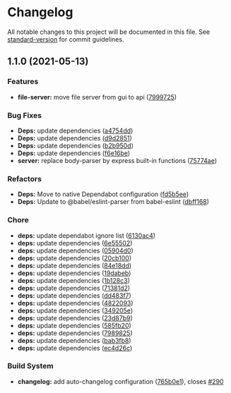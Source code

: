 # Changelog

All notable changes to this project will be documented in this file. See [standard-version](https://github.com/conventional-changelog/standard-version) for commit guidelines.

## 1.1.0 (2021-05-13)


### Features

* **file-server:** move file server from gui to api ([7999725](https://github.com/FlorentinTh/LE2ML-API/commit/7999725953a2e77b592e997e42ca22039274eeda))


### Bug Fixes

* **Deps:** update dependencies ([a4754dd](https://github.com/FlorentinTh/LE2ML-API/commit/a4754dd5e1ebeca30e95c79ef51d26fb3b6f4a82))
* **Deps:** update dependencies ([d9d2851](https://github.com/FlorentinTh/LE2ML-API/commit/d9d2851a66c918bca956f8495fb53290f9619131))
* **Deps:** update dependencies ([b2b950d](https://github.com/FlorentinTh/LE2ML-API/commit/b2b950d36a4ecb47880433f773887cacad992d11))
* **Deps:** update dependencies ([f6e16be](https://github.com/FlorentinTh/LE2ML-API/commit/f6e16be595faaf6be515341ee6de0f80d87fe276))
* **server:** replace body-parser by express built-in functions ([75774ae](https://github.com/FlorentinTh/LE2ML-API/commit/75774ae09e91d36024fb510ae73758f74fe23333))


### Refactors

* **Deps:** Move to native Dependabot configuration ([fd5b5ee](https://github.com/FlorentinTh/LE2ML-API/commit/fd5b5ee6d08720a52545e3961e07dda1efcdffea))
* **Deps:** Update to @babel/eslint-parser from babel-eslint ([dbff168](https://github.com/FlorentinTh/LE2ML-API/commit/dbff168315d0d0f222a63eaa9c3d5ccd01a2b6bf))


### Chore

* **deps:** update dependabot ignore list ([6130ac4](https://github.com/FlorentinTh/LE2ML-API/commit/6130ac4fde09d229a9adb22b54e4aeb4b9dc701f))
* **deps:** update dependencies ([6e55502](https://github.com/FlorentinTh/LE2ML-API/commit/6e555023ba83a7a98857343f465e97d6a48b5774))
* **deps:** update dependencies ([05904d0](https://github.com/FlorentinTh/LE2ML-API/commit/05904d0d88edcb548c4d4b0862ad3d61c21d218c))
* **deps:** update dependencies ([20cb100](https://github.com/FlorentinTh/LE2ML-API/commit/20cb1005769b0230580d709280d3d9ad9afbe024))
* **deps:** update dependencies ([84e18dd](https://github.com/FlorentinTh/LE2ML-API/commit/84e18dd0c2d1e97f4c584fd93475ab56beb6e933))
* **deps:** update dependencies ([19dabeb](https://github.com/FlorentinTh/LE2ML-API/commit/19dabeb1a5f56105e4a48a30b699119fc21da33d))
* **deps:** update dependencies ([1b128c3](https://github.com/FlorentinTh/LE2ML-API/commit/1b128c39d551a003ffd04f7de9268fa891bc0fcf))
* **deps:** update dependencies ([71381d2](https://github.com/FlorentinTh/LE2ML-API/commit/71381d2c3d54f1daf24697dc840d2bd1e36b7577))
* **deps:** update dependencies ([dd483f7](https://github.com/FlorentinTh/LE2ML-API/commit/dd483f7658532ee3d72a2ac141a315696ff36509))
* **deps:** update dependencies ([4822093](https://github.com/FlorentinTh/LE2ML-API/commit/48220930126f2ee4c849110a3d038b3baca20f76))
* **deps:** update dependencies ([349205e](https://github.com/FlorentinTh/LE2ML-API/commit/349205e1d138d3f72e79fff79c508dbb6b22573f))
* **deps:** update dependencies ([23d87b9](https://github.com/FlorentinTh/LE2ML-API/commit/23d87b952f8c3b92fffd3890f54f5acc71732c63))
* **deps:** update dependencies ([585fb20](https://github.com/FlorentinTh/LE2ML-API/commit/585fb20e0ff68024d96e7324bae2d1c61eda4471))
* **deps:** update dependencies ([7989825](https://github.com/FlorentinTh/LE2ML-API/commit/7989825c0f84038d1589ccfc0d841379b3e14ef9))
* **deps:** update dependencies ([bab3fb8](https://github.com/FlorentinTh/LE2ML-API/commit/bab3fb809475ceebd6bc136b3c47ea9f802c13b5))
* **deps:** update dependencies ([ec4d26c](https://github.com/FlorentinTh/LE2ML-API/commit/ec4d26cc225d7bdfe1b842ca136c9f20b69ad54c))


### Build System

* **changelog:** add auto-changelog configuration ([765b0e1](https://github.com/FlorentinTh/LE2ML-API/commit/765b0e13e5663def629c5a1e855d0f521c87755b)), closes [#290](https://github.com/FlorentinTh/LE2ML-API/issues/290)
